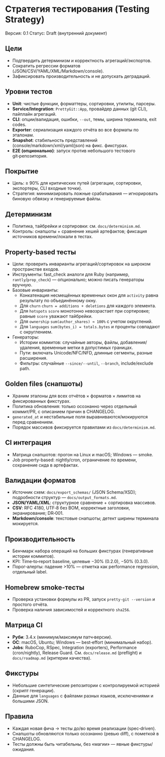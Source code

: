 # Стратегия тестирования (Testing Strategy)

Версия: 0.1
Статус: Draft (внутренний документ)

## Цели
- Подтвердить детерминизм и корректность агрегаций/экспортов.
- Сократить регрессии форматов (JSON/CSV/YAML/XML/Markdown/console).
- Зафиксировать производительность и не допускать деградаций.

## Уровни тестов
- **Unit**: чистые функции, форматтеры, сортировки, утилиты, парсеры.
- **Service/Integration**: `PrettyGit::App`, провайдер данных (git CLI), пайплайн агрегаций.
- **CLI**: опции/валидация, ошибки, `--out`, темы, ширина терминала, exit codes.
- **Exporter**: сериализация каждого отчёта во все форматы по эталонам.
- **Snapshot**: стабильность представлений (console/markdown/xml/yaml/json) на фикс. фикстурах.
- **E2E (опционально)**: запуск против небольшого тестового git‑репозитория.

## Покрытие
- Цель: ≥ 90% для критических путей (агрегации, сортировки, экспортеры, CLI входные точки).
- Стратегия: минимизировать ложные срабатывания — игнорировать биновую обвязку и генерируемые файлы.

## Детерминизм
- Политика, тайбрейки и сортировки: см. `docs/determinism.md`.
- Контроль: снапшоты + сравнение хешей артефактов; фиксация источников времени/локали в тестах.

## Property-based тесты
- Цели: проверить инварианты агрегаций/сортировок на широком пространстве входов.
- Инструменты: fast_check аналоги для Ruby (например, `rantly`/`prop_check`) — опционально; можно писать генераторы вручную.
- Базовые инварианты:
  - Конкатенация несмещённых временных окон для `activity` равна результату по объединённому окну.
  - Для `churn` `churn = additions + deletions` для каждого элемента.
  - Для `hotspots` `score` монотонно невозрастает при сортировке; равные `score` уважают тайбрейки.
  - Для `ownership` `sum(author_shares) ≈ 100%` с учетом округлений.
  - Для `languages` `sum(bytes_i) = totals.bytes` и проценты совпадают с округлением.
- Генераторы:
  - Истории коммитов: случайные авторы, файлы, добавления/удаления, временные метки в допустимых границах.
  - Пути: включать Unicode/NFC/NFD, длинные сегменты, разные расширения.
  - Фильтры: случайные `--since/--until`, `--branch`, include/exclude path.

## Golden files (снапшоты)
- Храним эталоны для всех отчётов × форматов × лимитов на фиксированных фикстурах.
- Политика обновления: только осознанно через отдельный коммит/PR, с описанием причин в CHANGELOG.
- `generated_at` и нестабильные поля выравниваются/мокируются перед сравнением.
- Порядок массивов фиксируется правилами из `docs/determinism.md`.

## CI интеграция
- Матрица снапшотов: прогон на Linux и macOS; Windows — smoke.
- Job property-based: nightly/cron, ограничение по времени, сохранение сида в артефактах.

## Валидации форматов
- Источник схем: `docs/export_schemas/` (JSON Schema/XSD); подробности структур — `docs/output_formats.md`.
- **JSON/YAML/XML**: структурное сравнение + сортировка массивов.
- **CSV**: RFC 4180, UTF‑8 без BOM, корректные заголовки, экранирование; DR‑001.
- **Markdown/console**: текстовые снапшоты; детект ширины терминала мокируется.

## Производительность
- Бенчмарк набора операций на больших фикстурах (генеративные истории коммитов).
- KPI: Time‑to‑report baseline, целевые −30% (0.2.0), −50% (0.3.0).
- Порог‑алерты: падение >10% — отметка как performance regression, отдельный label.

## Homebrew smoke‑тесты
- Проверка установки формулы из PR, запуск `pretty-git --version` и простого отчёта.
- Проверка наличия зависимостей и корректного `sha256`.

## Матрица CI
- **Руби**: 3.4.x (минимум/максимум патч‑версии).
- **ОС**: macOS, Ubuntu; Windows — best‑effort (минимальный набор).
- **Jobs**: RuboCop, RSpec, Integration (exporters), Performance (cron/nightly), Release Guard. См. `docs/release.md` (preflight) и `docs/roadmap.md` (критерии качества).

## Фикстуры
- Небольшие синтетические репозитории с контролируемой историей (скрипт генерации).
- Данные для `languages` с файлами разных языков, исключениями и большими JSON.

## Правила
- Каждая новая фича → тесты до/во время реализации (spec‑driven).
- Снапшоты обновляются только осознанно (ревью diff), с пометкой в CHANGELOG.
- Тесты должны быть читабельны, без «магии» — явные фикстуры/ожидания.
